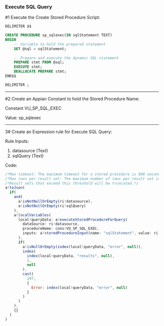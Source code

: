 ### Execute SQL Query

#1 Execute the Create Stored Procedure Script:

```sql
DELIMITER $$

CREATE PROCEDURE sp_sqlexec(IN sqlStatement TEXT)
BEGIN
    -- Variable to hold the prepared statement
    SET @sql = sqlStatement;
    
    -- Prepare and execute the dynamic SQL statement
    PREPARE stmt FROM @sql;
    EXECUTE stmt;
    DEALLOCATE PREPARE stmt;
END$$

DELIMITER ;
```

---

#2 Create an Appian Constant to hold the Stored Procedure Name:
	
Constant
VU_SP_SQL_EXEC

Value: sp_sqlexec

---

3# Create an Expression rule for Execute SQL Query:

Rule Inputs:
1. datasource (Text)
2. sqlQuery (Text)

Code:
```javascript 
/*Max timeout: The maximum timeout for a stored procedure is 600 seconds.*/
/*Max rows per result set: The maximum number of rows per result set is 1000. */
/*Result sets that exceed this threshold will be truncated.*/
a!toJson(
  if(
    and(
      a!isNotNullOrEmpty(ri!datasource),
      a!isNotNullOrEmpty(ri!sqlQuery)
    ),
    a!localVariables(
      local!queryData: a!executeStoredProcedureForQuery(
        dataSource: ri!datasource,
        procedureName: cons!VU_SP_SQL_EXEC,
        inputs: a!storedProcedureInput(name: "sqlStatement", value: ri!sqlQuery)
      ),
      if(
        a!isNullOrEmpty(index(local!queryData, "error", null)),
        index(
          index(local!queryData, "results", null),
          1,
          null
        ),
        cast(
          197,
          {
            Error: index(local!queryData, "error", null)
          }
        )
      )
    ),
    {}
  )
)
```

